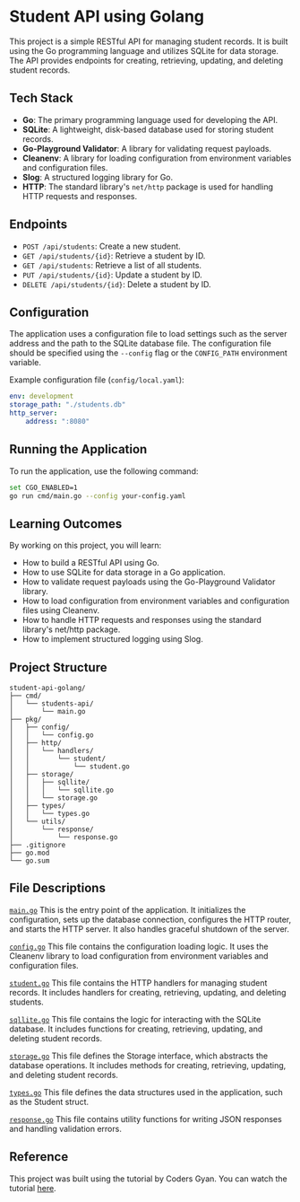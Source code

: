 # Student API using Golang

This project is a simple RESTful API for managing student records. It is built using the Go programming language and utilizes SQLite for data storage. The API provides endpoints for creating, retrieving, updating, and deleting student records.

## Tech Stack

- **Go**: The primary programming language used for developing the API.
- **SQLite**: A lightweight, disk-based database used for storing student records.
- **Go-Playground Validator**: A library for validating request payloads.
- **Cleanenv**: A library for loading configuration from environment variables and configuration files.
- **Slog**: A structured logging library for Go.
- **HTTP**: The standard library's `net/http` package is used for handling HTTP requests and responses.

## Endpoints

- `POST /api/students`: Create a new student.
- `GET /api/students/{id}`: Retrieve a student by ID.
- `GET /api/students`: Retrieve a list of all students.
- `PUT /api/students/{id}`: Update a student by ID.
- `DELETE /api/students/{id}`: Delete a student by ID.

## Configuration

The application uses a configuration file to load settings such as the server address and the path to the SQLite database file. The configuration file should be specified using the `--config` flag or the `CONFIG_PATH` environment variable.

Example configuration file (`config/local.yaml`):

```yaml
env: development
storage_path: "./students.db"
http_server:
    address: ":8080"
```

## Running the Application

To run the application, use the following command:

```bash
set CGO_ENABLED=1
go run cmd/main.go --config your-config.yaml
```

## Learning Outcomes

By working on this project, you will learn:
- How to build a RESTful API using Go.
- How to use SQLite for data storage in a Go application.
- How to validate request payloads using the Go-Playground Validator library.
- How to load configuration from environment variables and configuration files using Cleanenv.
- How to handle HTTP requests and responses using the standard library's net/http package.
- How to implement structured logging using Slog.

## Project Structure

```text
student-api-golang/
├── cmd/
│   └── students-api/
│       └── main.go
├── pkg/
│   ├── config/
│   │   └── config.go
│   ├── http/
│   │   └── handlers/
│   │       └── student/
│   │           └── student.go
│   ├── storage/
│   │   ├── sqllite/
│   │   │   └── sqllite.go
│   │   └── storage.go
│   ├── types/
│   │   └── types.go
│   └── utils/
│       └── response/
│           └── response.go
├── .gitignore
├── go.mod
└── go.sum
```

## File Descriptions

[`main.go`](cmd/students-api/main.go)
This is the entry point of the application. It initializes the configuration, sets up the database connection, configures the HTTP router, and starts the HTTP server. It also handles graceful shutdown of the server.

[`config.go`](pkg/config/config.go)
This file contains the configuration loading logic. It uses the Cleanenv library to load configuration from environment variables and configuration files.

[`student.go`](pkg/http/handlers/student/student.go)
This file contains the HTTP handlers for managing student records. It includes handlers for creating, retrieving, updating, and deleting students.

[`sqllite.go`](pkg/storage/sqllite/sqllite.go)
This file contains the logic for interacting with the SQLite database. It includes functions for creating, retrieving, updating, and deleting student records.

[`storage.go`](pkg/storage/storage.go)
This file defines the Storage interface, which abstracts the database operations. It includes methods for creating, retrieving, updating, and deleting student records.

[`types.go`](pkg/types/types.go)
This file defines the data structures used in the application, such as the Student struct.

[`response.go`](pkg/utils/response/response.go)
This file contains utility functions for writing JSON responses and handling validation errors.

## Reference

This project was built using the tutorial by Coders Gyan. You can watch the tutorial [here](https://www.youtube.com/watch?v=OGhQhFKvMiM).
